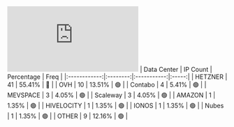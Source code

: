 ![Diagramm](https://github.com/obajay/StateSync-snapshots/blob/main/Projects/Nois/1/README.md)
| Data Center | IP Count | Percentage | Freq |
|:------------:|:--------:|:-----------:|:-----:|
| HETZNER | 41 | 55.41% | 🔴 |
| OVH | 10 | 13.51% | 🟢 |
| Contabo | 4 | 5.41% | 🟢 |
| MEVSPACE | 3 | 4.05% | 🟢 |
| Scaleway | 3 | 4.05% | 🟢 |
| AMAZON | 1 | 1.35% | 🟢 |
| HIVELOCITY | 1 | 1.35% | 🟢 |
| IONOS | 1 | 1.35% | 🟢 |
| Nubes | 1 | 1.35% | 🟢 |
| OTHER | 9 | 12.16% | 🟢 |